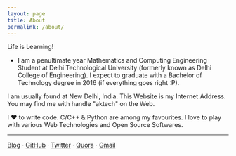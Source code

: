 ```yaml
---
layout: page
title: About
permalink: /about/
---
```


<p class="message">
Life is Learning!
</p>

* I am a penultimate year Mathematics and Computing Engineering Student at 
Delhi Technological University (formerly known as Delhi College of Engineering).
I expect to graduate with a Bachelor of Technology degree in 2016 
(if everything goes right :P).

I am usually found at New Delhi, India. This Website is my Internet Address. 
You may find me with handle "aktech" on the Web.

I ❤ to write code. C/C++ & Python are among my favourites. I love to play with various Web Technologies and Open Source Softwares.

---

[Blog]({{site.baseurl}}) · [GitHub](https://github.com/aktech) · [Twitter](https://twitter.com/iaktech) · [Quora](https://www.quora.com/Amit-Kumar-516) · [Gmail](<mailto:dtu.amit@gmail.com>)
